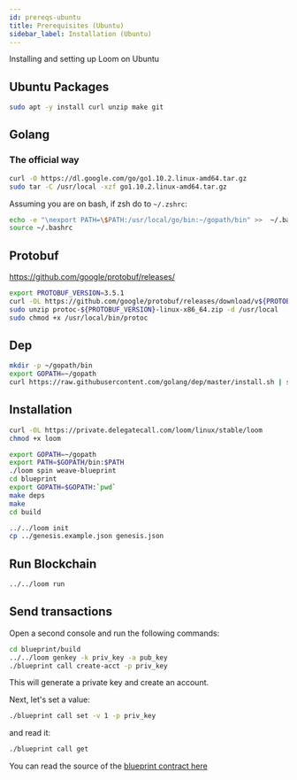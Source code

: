 ```yaml
---
id: prereqs-ubuntu
title: Prerequisites (Ubuntu)
sidebar_label: Installation (Ubuntu)
---
```


Installing and setting up Loom on Ubuntu

## Ubuntu Packages

```bash
sudo apt -y install curl unzip make git
```

## Golang

### The official way

```bash
curl -O https://dl.google.com/go/go1.10.2.linux-amd64.tar.gz
sudo tar -C /usr/local -xzf go1.10.2.linux-amd64.tar.gz
```

Assuming you are on bash, if zsh do to `~/.zshrc`:

```bash
echo -e "\nexport PATH=\$PATH:/usr/local/go/bin:~/gopath/bin" >>  ~/.bashrc
source ~/.bashrc
```

## Protobuf

https://github.com/google/protobuf/releases/

```bash
export PROTOBUF_VERSION=3.5.1
curl -OL https://github.com/google/protobuf/releases/download/v${PROTOBUF_VERSION}/protoc-${PROTOBUF_VERSION}-linux-x86_64.zip
sudo unzip protoc-${PROTOBUF_VERSION}-linux-x86_64.zip -d /usr/local
sudo chmod +x /usr/local/bin/protoc
```

## Dep

```bash
mkdir -p ~/gopath/bin
export GOPATH=~/gopath
curl https://raw.githubusercontent.com/golang/dep/master/install.sh | sh
```

## Installation

```bash
curl -OL https://private.delegatecall.com/loom/linux/stable/loom
chmod +x loom

export GOPATH=~/gopath
export PATH=$GOPATH/bin:$PATH
./loom spin weave-blueprint
cd blueprint
export GOPATH=$GOPATH:`pwd`
make deps
make
cd build

../../loom init
cp ../genesis.example.json genesis.json
```

## Run Blockchain

```bash
../../loom run
```

## Send transactions

Open a second console and run the following commands:

```bash
cd blueprint/build
../../loom genkey -k priv_key -a pub_key
./blueprint call create-acct -p priv_key
```

This will generate a private key and create an account.

Next, let's set a value:

```bash
./blueprint call set -v 1 -p priv_key
```

and read it:

```bash
./blueprint call get
```

You can read the source of the [blueprint contract here](https://github.com/loomnetwork/weave-blueprint)